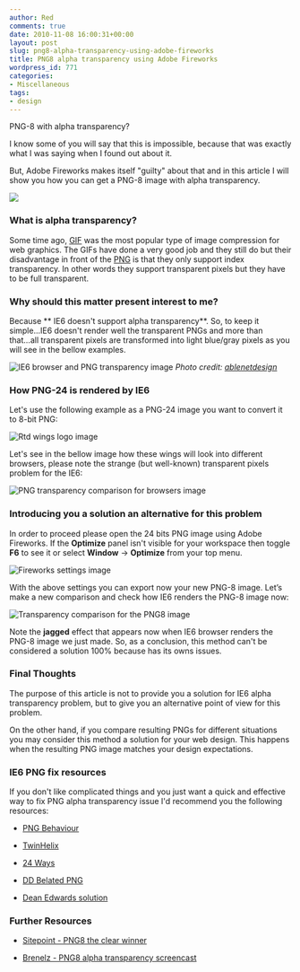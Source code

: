 ```yaml
---
author: Red
comments: true
date: 2010-11-08 16:00:31+00:00
layout: post
slug: png8-alpha-transparency-using-adobe-fireworks
title: PNG8 alpha transparency using Adobe Fireworks
wordpress_id: 771
categories:
- Miscellaneous
tags:
- design
---
```


PNG-8 with alpha transparency? 

I know some of you will say that this is impossible, because that was exactly what I was saying when I found out about it. 

But, Adobe Fireworks makes itself "guilty" about that and in this article I will show you how you can get a PNG-8 image with alpha transparency.

[![](http://www.red-team-design.com/wp-content/uploads/2010/10/fireworks-png.png)](http://www.red-team-design.com/png8-alpha-transparency-using-adobe-fireworks)
<!-- more -->


### What is alpha transparency?


Some time ago, [GIF](http://en.wikipedia.org/wiki/Graphics_Interchange_Format) was the most popular type of image compression for web graphics. The GIFs  have done a very good job and they still do but their disadvantage in front of the [PNG](http://en.wikipedia.org/wiki/Portable_Network_Graphics) is that they only support index transparency. In other words they support transparent pixels but they have to be full transparent.



### Why should this matter present interest to me?


Because ** IE6 doesn't support alpha transparency**. So, to keep it simple...IE6 doesn't render well the transparent PNGs and more than that...all transparent pixels are transformed into light blue/gray pixels as you will see in the bellow examples.

![IE6 browser and PNG transparency image](http://www.red-team-design.com/wp-content/uploads/2010/10/ie6png.jpg)
_Photo credit: [ablenetdesign](http://www.flickr.com/photos/ablenetdesign/)_



### How PNG-24 is rendered by IE6


Let's use the following example as a PNG-24 image you want to convert it to 8-bit PNG:

![Rtd wings logo image](http://www.red-team-design.com/wp-content/uploads/2010/10/rtd-img.png)

Let's see in the bellow image how these wings will look into different browsers, please note the strange (but well-known) transparent pixels problem for the IE6:

![PNG transparency comparison for browsers image](http://www.red-team-design.com/wp-content/uploads/2010/10/transparency-comparison.png)



### Introducing you a solution an alternative for this problem


In order to proceed please open the 24 bits PNG image using Adobe Fireworks. If the **Optimize** panel isn't visible for your workspace then toggle **F6** to see it or select **Window** -> **Optimize** from your top menu.

![Fireworks settings image](http://www.red-team-design.com/wp-content/uploads/2010/10/fireworks-settings.png)

With the above settings you can export now your new PNG-8 image. Let’s make a new comparison and check how IE6 renders the PNG-8 image now:

![Transparency comparison for the PNG8 image](http://www.red-team-design.com/wp-content/uploads/2010/10/transparency-comparison-png8.png)

Note the **jagged** effect that appears now when IE6 browser renders the PNG-8 image we just made. So, as a conclusion, this method can't be considered a solution 100% because has its owns issues.



### Final Thoughts


The purpose of this article is not to provide you a solution for IE6 alpha transparency problem, but to give you an alternative point of view for this problem.

On the other hand, if you compare resulting PNGs for different situations you may consider this method a solution for your web design. This happens when the resulting PNG image matches your design expectations.



### IE6 PNG fix resources


If you don't like complicated things and you just want a quick and effective way to fix PNG alpha transparency issue I'd recommend you the following resources:





  * [PNG Behaviour](http://webfx.eae.net/dhtml/pngbehavior/pngbehavior.html)


  * [TwinHelix](http://www.twinhelix.com/css/iepngfix/)


  * [24 Ways](http://24ways.org/2007/supersleight-transparent-png-in-ie6)


  * [DD Belated PNG](http://dillerdesign.com/experiment/DD_belatedPNG/)


  * [Dean Edwards solution](http://dean.edwards.name/weblog/2008/01/ie7-2/)





### Further Resources






  * [Sitepoint - PNG8 the clear winner](http://blogs.sitepoint.com/2007/09/18/png8-the-clear-winner/)


  * [Brenelz - PNG8 alpha transparency screencast](http://brenelz.com/blog/png-8-alpha-transparency-screencast/)


